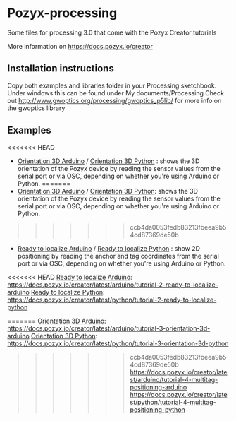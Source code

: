 # Pozyx-processing
Some files for processing 3.0 that come with the Pozyx Creator tutorials

More information on https://docs.pozyx.io/creator

## Installation instructions
Copy both examples and libraries folder in your Processing sketchbook. Under windows this can be found under My documents/Processing
Check out http://www.gwoptics.org/processing/gwoptics_p5lib/ for more info on the gwoptics library

## Examples
<<<<<<< HEAD
-  [Orientation 3D Arduino] / [Orientation 3D Python] : shows the 3D orientation of the Pozyx device by reading the sensor values from the serial port or via OSC, depending on whether you're using Arduino or Python.
=======
-  [Orientation 3D Arduino] / [Orientation 3D Python]: shows the 3D orientation of the Pozyx device by reading the sensor values from the serial port or via OSC, depending on whether you're using Arduino or Python.
>>>>>>> ccb4da0053fedb83213fbeea9b54cd87369de50b
-  [Ready to localize Arduino] / [Ready to localize Python] : show 2D positioning by reading the anchor and tag coordinates from the serial port or via OSC, depending on whether you're using Arduino or Python.

[Orientation 3D Arduino]: https://docs.pozyx.io/creator/latest/arduino/tutorial-3-orientation-3d-arduino
[Orientation 3D Python]: https://docs.pozyx.io/creator/latest/python/tutorial-3-orientation-3d-python

<<<<<<< HEAD
[Ready to localize Arduino]: https://docs.pozyx.io/creator/latest/arduino/tutorial-2-ready-to-localize-arduino
[Ready to localize Python]: https://docs.pozyx.io/creator/latest/python/tutorial-2-ready-to-localize-python

=======
[Orientation 3D Arduino]: https://docs.pozyx.io/creator/latest/arduino/tutorial-3-orientation-3d-arduino
[Orientation 3D Python]: https://docs.pozyx.io/creator/latest/python/tutorial-3-orientation-3d-python

[Ready to localize Arduino]: https://docs.pozyx.io/creator/latest/arduino/tutorial-2-ready-to-localize-arduino
[Ready to localize Python]: https://docs.pozyx.io/creator/latest/python/tutorial-2-ready-to-localize-python

>>>>>>> ccb4da0053fedb83213fbeea9b54cd87369de50b
https://docs.pozyx.io/creator/latest/arduino/tutorial-4-multitag-positioning-arduino
https://docs.pozyx.io/creator/latest/python/tutorial-4-multitag-positioning-python
